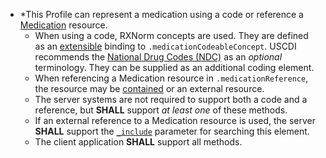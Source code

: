 * \*This Profile can represent a medication using a code or reference a [Medication] resource.
    *  When using a code, RXNorm concepts are used. They are defined as an [extensible] binding to `.medicationCodeableConcept`. USCDI recommends the [National Drug Codes (NDC)] as an *optional* terminology. They can be supplied as an additional coding element.
    *  When referencing a Medication resource in `.medicationReference`, the resource may be [contained] or an external resource.
    *  The server systems are not required to support both a code and a reference, but **SHALL** support *at least one* of these methods.
    * If an external reference to a Medication resource is used, the server **SHALL** support the [`_include`] parameter for searching this element.
    *  The client application **SHALL** support all methods.

[Medication]: {{site.data.fhir.path}}medication.html
[`_include`]: {{site.data.fhir.path}}search.html#include
[contained]: {{site.data.fhir.path}}references.html#contained
[National Drug Codes (NDC)]: https://www.fda.gov/drugs/drug-approvals-and-databases/national-drug-code-directory
[extensible]: {{site.data.fhir.path}}terminologies.html#extensible


